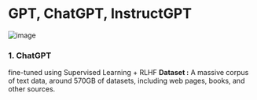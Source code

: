 # GPT, ChatGPT, InstructGPT
![image](https://user-images.githubusercontent.com/129742046/236900096-c38791b3-498e-4abb-85b4-277924d4a3bd.png)



### 1. ChatGPT


fine-tuned using Supervised Learning + RLHF 
**Dataset :** A massive corpus of text data, around 570GB of datasets, including web pages, books, and other sources.
